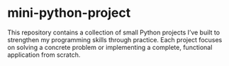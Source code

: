 # mini-python-project
This repository contains a collection of small Python projects I’ve built to strengthen my programming skills through practice. Each project focuses on solving a concrete problem or implementing a complete, functional application from scratch.
